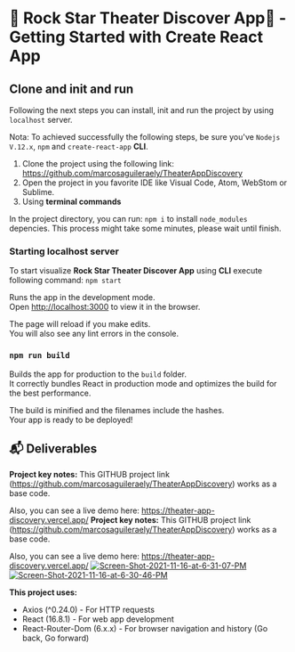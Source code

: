 # 👋 Rock Star Theater Discover App📲 - Getting Started with Create React App

## Clone and init and run 
Following the next steps you can install, init and run the project by using `localhost` server.

Nota: To achieved successfully the following steps, be sure you've `Nodejs V.12.x`, `npm` and `create-react-app` **CLI**.

1. Clone the project using the following link: https://github.com/marcosaguileraely/TheaterAppDiscovery
2. Open the project in you favorite IDE like Visual Code, Atom, WebStom or Sublime.
3. Using **terminal commands** 

In the project directory, you can run: `npm i` to install `node_modules` depencies. This process might take some minutes, please wait until finish.

### Starting localhost server 
To start visualize **Rock Star Theater Discover App** using **CLI** execute following command: 
`npm start`

Runs the app in the development mode.\
Open [http://localhost:3000](http://localhost:3000) to view it in the browser.

The page will reload if you make edits.\
You will also see any lint errors in the console.

### `npm run build`

Builds the app for production to the `build` folder.\
It correctly bundles React in production mode and optimizes the build for the best performance.

The build is minified and the filenames include the hashes.\
Your app is ready to be deployed!

## 📬 Deliverables 

**Project key notes:**
This GITHUB project link (https://github.com/marcosaguileraely/TheaterAppDiscovery) works as a base code.

Also, you can see a live demo here: https://theater-app-discovery.vercel.app/
**Project key notes:**
This GITHUB project link (https://github.com/marcosaguileraely/TheaterAppDiscovery) works as a base code.

Also, you can see a live demo here: https://theater-app-discovery.vercel.app/
<a href="https://theater-app-discovery.vercel.app/" target="_blank"><img src="https://i.ibb.co/G7fL0hd/Screen-Shot-2021-11-16-at-6-31-07-PM.png" alt="Screen-Shot-2021-11-16-at-6-31-07-PM" border="0"></a>
<a href="https://theater-app-discovery.vercel.app/" target="_blank"><img src="https://i.ibb.co/ChJ8vhB/Screen-Shot-2021-11-16-at-6-30-46-PM.png" alt="Screen-Shot-2021-11-16-at-6-30-46-PM" border="0"></a>


**This project uses:** 
 - Axios (^0.24.0) - For HTTP requests
 - React (16.8.1) - For web app development
 - React-Router-Dom (6.x.x) - For browser navigation and history (Go back, Go forward)
